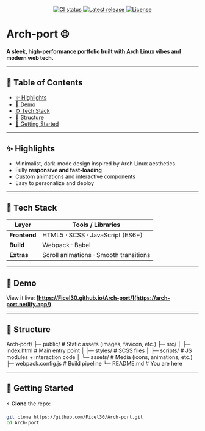 <!-- 🚀 Top Badges -->
<p align="center">
  <a href="https://github.com/Ficel30/Arch-port/actions">
    <img src="https://img.shields.io/github/actions/workflow/status/Ficel30/Arch-port/ci.yml?color=blue&label=CI" alt="CI status" />
  </a>
  <a href="https://github.com/Ficel30/Arch-port/releases">
    <img src="https://img.shields.io/github/v/release/Ficel30/Arch-port?color=green&label=Latest%20Release" alt="Latest release" />
  </a>
  <a href="https://github.com/Ficel30/Arch-port/blob/main/LICENSE">
    <img src="https://img.shields.io/github/license/Ficel30/Arch-port?color=yellow" alt="License" />
  </a>
</p>

<!-- 🎯 Project Title & Tagline -->
# Arch‑port 🌐
**A sleek, high-performance portfolio built with Arch Linux vibes and modern web tech.**

---

## 👀 Table of Contents
- [✨ Highlights](#-highlights)
- [🧱 Demo](#-demo)
- [⚙️ Tech Stack](#️-tech-stack)
- [📂 Structure](#-structure)
- [🚀 Getting Started](#-getting-started)
---

## ✨ Highlights
- Minimalist, dark-mode design inspired by Arch Linux aesthetics
- Fully **responsive and fast-loading**
- Custom animations and interactive components
- Easy to personalize and deploy

---

## 🧱 Tech Stack
| Layer      | Tools / Libraries               |
|------------|---------------------------------|
| **Frontend** | HTML5 · SCSS · JavaScript (ES6+) |
| **Build**    | Webpack · Babel                 |
| **Extras**   | Scroll animations · Smooth transitions |

---

## 🎥 Demo
View it live: **[https://Ficel30.github.io/Arch-port/](https://arch-port.netlify.app/)**  

---

## 📂 Structure
Arch‑port/
├─ public/ # Static assets (images, favicon, etc.)
├─ src/
│ ├─ index.html # Main entry point
│ ├─ styles/ # SCSS files
│ ├─ scripts/ # JS modules + interaction code
│ └─ assets/ # Media (icons, animations, etc.)
├─ webpack.config.js # Build pipeline
└─ README.md # You are here


---

## 🚀 Getting Started

⚡ **Clone** the repo:

```bash
git clone https://github.com/Ficel30/Arch-port.git
cd Arch-port
